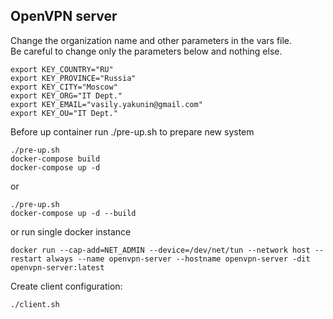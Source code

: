 ## OpenVPN server

Change the organization name and other parameters in the vars file.<br/>Be careful to change only the parameters below and nothing else.

```
export KEY_COUNTRY="RU"
export KEY_PROVINCE="Russia"
export KEY_CITY="Moscow"
export KEY_ORG="IT Dept."
export KEY_EMAIL="vasily.yakunin@gmail.com"
export KEY_OU="IT Dept."
```

Before up container run ./pre-up.sh to prepare new system

```
./pre-up.sh
docker-compose build
docker-compose up -d

```
or
```
./pre-up.sh
docker-compose up -d --build
```
or run single docker instance
```
docker run --cap-add=NET_ADMIN --device=/dev/net/tun --network host --restart always --name openvpn-server --hostname openvpn-server -dit openvpn-server:latest
```

Create client configuration:

```
./client.sh
```
